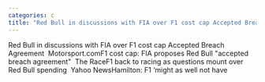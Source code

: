 ```yaml
---
categories: c
title: "Red Bull in discussions with FIA over F1 cost cap Accepted Breach Agreement  Motorsportcom"
---
```

Red Bull in discussions with FIA over F1 cost cap Accepted Breach Agreement&nbsp;&nbsp;Motorsport.comF1 cost cap: FIA proposes Red Bull "accepted breach agreement"&nbsp;&nbsp;The RaceF1 back to racing as questions mount over Red Bull spending&nbsp;&nbsp;Yahoo NewsHamilton: F1 ‘might as well not have